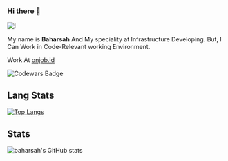 ### Hi there 👋

![I](https://avatars.githubusercontent.com/u/69349170?v=4)


My name is **Baharsah** And My speciality at Infrastructure Developing.
But, I Can Work in Code-Relevant working Environment. 

Work At [onjob.id](https://onjob.id)

![Codewars Badge](https://www.codewars.com/users/baharsah/badges/large)

## Lang Stats

[![Top Langs](https://github-readme-stats.vercel.app/api/top-langs/?username=baharsah&layout=compact)](https://github.com/anuraghazra/github-readme-stats)

## Stats

![baharsah's GitHub stats](https://github-readme-stats.vercel.app/api?username=baharsah&show_icons=true&theme=radical&show_icons=true&count_private=true)

